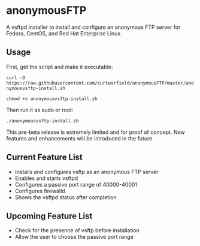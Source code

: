 # anonymousFTP
A vsftpd installer to install and configure an anonymous FTP server for Fedora, CentOS, and Red Hat Enterprise Linux.

## Usage

First, get the script and make it executable:

`curl -O https://raw.githubusercontent.com/curtwarfield/anonymousFTP/master/anonymousvsftp-install.sh`

`chmod +x anonymousvsftp-install.sh`

Then run it as sudo or root:

`./anonymousvsftp-install.sh`

This pre-beta release is extremely limited and for proof of concept. New features and enhancements will be introduced in the future.

## Current Feature List

- Installs and configures vsftp as an anonymous FTP server
- Enables and starts vsftpd
- Configures a passive port range of 40000-40001
- Configures firewalld
- Shows the vsftpd status after completion

## Upcoming Feature List

- Check for the presence of vsftp before installation
- Allow the user to choose the passive port range
